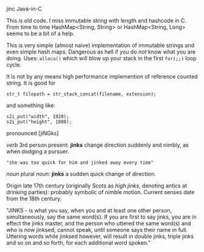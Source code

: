 jinc Java-in-C

This is old code. I miss immutable string with length and hashcode in C.
From time to time HashMap<String, String> or HashMap<String, Long> seems to be a bit of a help.
  
This is very simple (almost naive) implementation of immutable strings and even simple hash maps.
Dangerous as hell if you do *not* know what you are doing.
Uses: `alloca()` which will blow up your stack in the first `for(;;)` loop cycle.

It is not by any means high performance implemention of reference counted string.
It is good for 

    str_t filepath = str_stack_concat(filename, extension);

and something like:

    s2i_put("width", 1920);
    s2i_put("height", 1080);

pronounced [jiNGks]

*verb*
3rd person present: **jinks**
    change direction suddenly and nimbly, as when dodging a pursuer.

    "she was too quick for him and jinked away every time"

*noun*
plural noun: **jinks**
    a sudden quick change of direction.

Origin late 17th century (originally Scots as *high jinks*, denoting antics at
drinking parties): probably symbolic of nimble motion. Current senses date from
the 18th century.

"​JINKS - is what you say, when you and at least one other person,
simultaneously, say the same word(s). If you are first to say jinks, you are in
effect the jinks master, and the person who uttered the same word(s) and who is
now jinksed, cannot speak, until someone says their name in full. Uttering words
while jinksed however, will result in double jinks, triple jinks and so on and
so forth, for each additional word spoken."​
